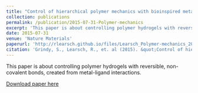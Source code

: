 ```yaml
---
title: "Control of hierarchical polymer mechanics with bioinspired metal-coordination dynamics"
collection: publications
permalink: /publication/2015-07-31-Polymer-mechanics
excerpt: 'This paper is about controlling polymer hydrogels with reversible, non-covalent bonds, created from metal-ligand interactions.'
date: 2015-07-31
venue: 'Nature Materials'
paperurl: 'http://rlearsch.github.io/files/Learsch_Polymer-mechanics_2015.pdf'
citation: 'Grindy, S., Learsch, R., et. al (2015). &quot;Control of hierarchical polymer mechanics with bioinspired metal-coordination dynamics.&quot; <i>Nature Materials</i>.'
---
```

This paper is about controlling polymer hydrogels with reversible, non-covalent bonds, created from metal-ligand interactions.  

[Download paper here](http://rlearsch.github.io/files/Learsch_Polymer-mechanics_2015.pdf)
<!---
To do 
Recommended citation: Your Name, You. (2009). "Paper Title Number 1." <i>Journal 1</i>. 1(1).
--->
